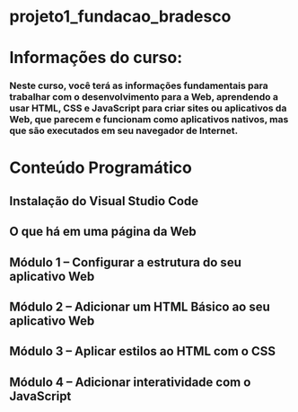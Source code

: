 # projeto1_fundacao_bradesco

# Informações do curso:

### Neste curso, você terá as informações fundamentais para trabalhar com o desenvolvimento para a Web, aprendendo a usar HTML, CSS e JavaScript para criar sites ou aplicativos da Web, que parecem e funcionam como aplicativos nativos, mas que são executados em seu navegador de Internet.

# Conteúdo Programático


## Instalação do Visual Studio Code

## O que há em uma página da Web

## Módulo 1 – Configurar a estrutura do seu aplicativo Web

## Módulo 2 – Adicionar um HTML Básico ao seu aplicativo Web

## Módulo 3 – Aplicar estilos ao HTML com o CSS

## Módulo 4 – Adicionar interatividade com o JavaScript